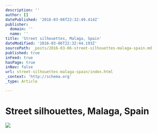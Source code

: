 ```yaml
---
description: ''
author: []
datePublished: '2016-03-06T22:32:49.414Z'
publisher:
  domain: ''
  name: ''
title: 'Street silhouettes, Malaga, Spain'
dateModified: '2016-03-06T22:32:44.193Z'
sourcePath: _posts/2016-03-06-street-silhouettes-malaga-spain.md
published: true
inFeed: true
hasPage: true
inNav: false
url: street-silhouettes-malaga-spain/index.html
_context: 'http://schema.org'
_type: Article

---
```

# Street silhouettes, Malaga, Spain
![](https://the-grid-user-content.s3-us-west-2.amazonaws.com/26100753-58ae-4e6e-810e-fad43ea909d8.png)